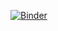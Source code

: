 [![Binder](https://mybinder.org/badge_logo.svg)](https://mybinder.org/v2/gh/jaksup/coa/master?filepath=MRT3.ipynb)
